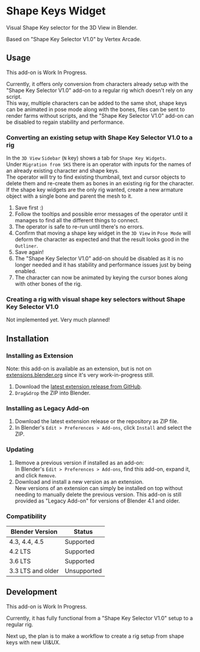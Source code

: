 # Shape Keys Widget

Visual Shape Key selector for the 3D View in Blender.

Based on "Shape Key Selector V1.0" by Vertex Arcade.

## Usage

This add-on is Work In Progress.

Currently, it offers only conversion from characters already setup with the
"Shape Key Selector V1.0" add-on to a regular rig which doesn't rely on any script.  
This way, multiple characters can be added to the same shot, shape keys can be animated
in pose mode along with the bones, files can be sent to render farms without scripts,
and the "Shape Key Selector V1.0" add-on can be disabled to regain stability and performance.

### Converting an existing setup with Shape Key Selector V1.0 to a rig

In the `3D View` `Sidebar` (`N` key) shows a tab for `Shape Key Widgets`.  
Under `Migration from SKS` there is an operator with inputs for the names of an already existing character and shape keys.  
The operator will try to find existing thumbnail, text and cursor objects to delete them and re-create them as bones in an existing rig for the character.  
If the shape key widgets are the only rig wanted, create a new armature object with a single bone and parent the mesh to it.

1. Save first :)
2. Follow the tooltips and possible error messages of the operator until it manages to find all the different things to connect.
3. The operator is safe to re-run until there's no errors.
4. Confirm that moving a shape key widget in the `3D View` in `Pose Mode` will deform the character as expected and that the result looks good in the `Outliner`.
5. Save again!
6. The "Shape Key Selector V1.0" add-on should be disabled as it is no longer needed and it has stability and performance issues just by being enabled.
7. The character can now be animated by keying the cursor bones along with other bones of the rig.


### Creating a rig with visual shape key selectors without Shape Key Selector V1.0

Not implemented yet. Very much planned!


## Installation


### Installing as Extension

Note: this add-on is available as an extension, but is not on [extensions.blender.org](https://extensions.blender.org) since it's very work-in-progress still.

1. Download the [latest extension release from GitHub](https://github.com/britalmeida/push_to_talk/releases).
2. `Drag&drop` the ZIP into Blender.

### Installing as Legacy Add-on

1. Download the latest extension release or the repository as ZIP file.
2. In Blender's `Edit > Preferences > Add-ons`, click `Install` and select the ZIP.

### Updating

1. Remove a previous version if installed as an add-on:  
   In Blender's `Edit > Preferences > Add-ons`, find this add-on, expand it, and click `Remove`.
2. Download and install a new version as an extension.  
   New versions of an extension can simply be installed on top without needing to manually delete the previous version.
   This add-on is still provided as "Legacy Add-on" for versions of Blender 4.1 and older.


### Compatibility

| Blender Version   | Status      |
|-------------------|-------------|
| 4.3, 4.4, 4.5     | Supported   |
| 4.2 LTS           | Supported   |
| 3.6 LTS           | Supported   |
| 3.3 LTS and older | Unsupported |


## Development

This add-on is Work In Progress.

Currently, it has fully functional from a "Shape Key Selector V1.0" setup to a regular rig.

Next up, the plan is to make a workflow to create a rig setup from shape keys with new UI&UX.
